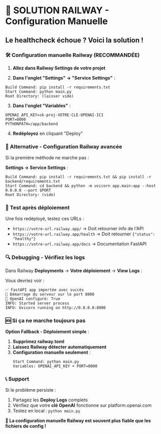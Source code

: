 # 🚨 SOLUTION RAILWAY - Configuration Manuelle

## Le healthcheck échoue ? Voici la solution !

### 🛠️ Configuration manuelle Railway (RECOMMANDÉE)

1. **Allez dans Railway Settings de votre projet**

2. **Dans l'onglet "Settings" → "Service Settings"** :

```
Build Command: pip install -r requirements.txt
Start Command: python main.py
Root Directory: (laisser vide)
```

3. **Dans l'onglet "Variables"** :
```
OPENAI_API_KEY=sk-proj-VOTRE-CLÉ-OPENAI-ICI
PORT=8000
PYTHONPATH=/app/backend
```

4. **Redéployez** en cliquant "Deploy"

### 🔧 Alternative - Configuration Railway avancée

Si la première méthode ne marche pas :

**Settings → Service Settings** :
```
Build Command: pip install -r requirements.txt && pip install -r backend/requirements.txt
Start Command: cd backend && python -m uvicorn app.main:app --host 0.0.0.0 --port $PORT
Root Directory: (vide)
```

### 🎯 Test après déploiement

Une fois redéployé, testez ces URLs :
- `https://votre-url.railway.app/` → Doit retourner info de l'API
- `https://votre-url.railway.app/health` → Doit retourner `{"status": "healthy"}`
- `https://votre-url.railway.app/docs` → Documentation FastAPI

### 🔍 Debugging - Vérifiez les logs

Dans Railway **Deployments** → **Votre déploiement** → **View Logs** :

Vous devriez voir :
```
✅ FastAPI app importée avec succès
🚀 Démarrage du serveur sur le port 8000
🔑 OpenAI configuré: True
INFO: Started server process
INFO: Uvicorn running on http://0.0.0.0:8000
```

### 🆘 Si ça ne marche toujours pas

**Option Fallback - Déploiement simple** :

1. **Supprimez railway.toml**
2. **Laissez Railway détecter automatiquement**
3. **Configuration manuelle seulement** :
   ```
   Start Command: python main.py
   Variables: OPENAI_API_KEY + PORT=8000
   ```

### 📞 Support

Si le problème persiste :
1. Partagez les **Deploy Logs** complets
2. Vérifiez que votre **clé OpenAI** fonctionne sur platform.openai.com
3. Testez en local : `python main.py`

**🎯 La configuration manuelle Railway est souvent plus fiable que les fichiers de config !**
